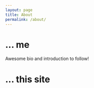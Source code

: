 ```yaml
---
layout: page
title: About
permalink: /about/
---
```

# ... me
Awesome bio and introduction to follow!

# ... this site


